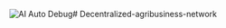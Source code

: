 ![AI Auto Debug](https://github.com/murtalamaaruf/cloudflare-app/actions/workflows/ai-auto-debug.yml/badge.svg)# Decentralized-agribusiness-network